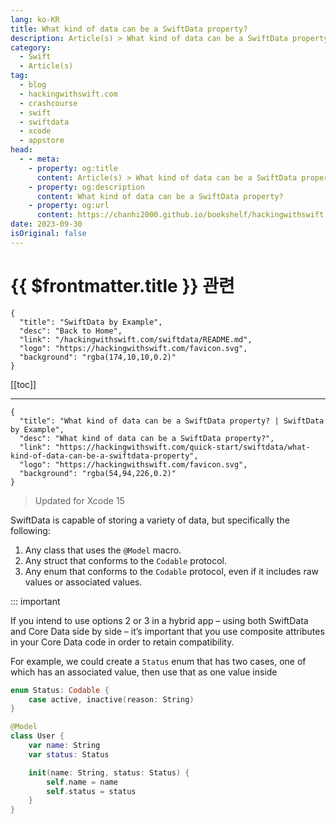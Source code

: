 ```yaml
---
lang: ko-KR
title: What kind of data can be a SwiftData property?
description: Article(s) > What kind of data can be a SwiftData property?
category:
  - Swift
  - Article(s)
tag: 
  - blog
  - hackingwithswift.com
  - crashcourse
  - swift
  - swiftdata
  - xcode
  - appstore
head:
  - - meta:
    - property: og:title
      content: Article(s) > What kind of data can be a SwiftData property?
    - property: og:description
      content: What kind of data can be a SwiftData property?
    - property: og:url
      content: https://chanhi2000.github.io/bookshelf/hackingwithswift.com/swiftdata/what-kind-of-data-can-be-a-swiftdata-property.html
date: 2023-09-30
isOriginal: false
---
```


# {{ $frontmatter.title }} 관련

```component VPCard
{
  "title": "SwiftData by Example",
  "desc": "Back to Home",
  "link": "/hackingwithswift.com/swiftdata/README.md",
  "logo": "https://hackingwithswift.com/favicon.svg",
  "background": "rgba(174,10,10,0.2)"
}
```

[[toc]]

---

```component VPCard
{
  "title": "What kind of data can be a SwiftData property? | SwiftData by Example",
  "desc": "What kind of data can be a SwiftData property?",
  "link": "https://hackingwithswift.com/quick-start/swiftdata/what-kind-of-data-can-be-a-swiftdata-property", 
  "logo": "https://hackingwithswift.com/favicon.svg",
  "background": "rgba(54,94,226,0.2)"
}
```

> Updated for Xcode 15

SwiftData is capable of storing a variety of data, but specifically the following:

1. Any class that uses the `@Model` macro.
2. Any struct that conforms to the `Codable` protocol.
3. Any enum that conforms to the `Codable` protocol, even if it includes raw values or associated values.

::: important

If you intend to use options 2 or 3 in a hybrid app – using both SwiftData and Core Data side by side – it’s important that you use composite attributes in your Core Data code in order to retain compatibility.

For example, we could create a `Status` enum that has two cases, one of which has an associated value, then use that as one value inside

```swift
enum Status: Codable {
    case active, inactive(reason: String)
}

@Model
class User {
    var name: String
    var status: Status

    init(name: String, status: Status) {
        self.name = name
        self.status = status
    }
}
```

